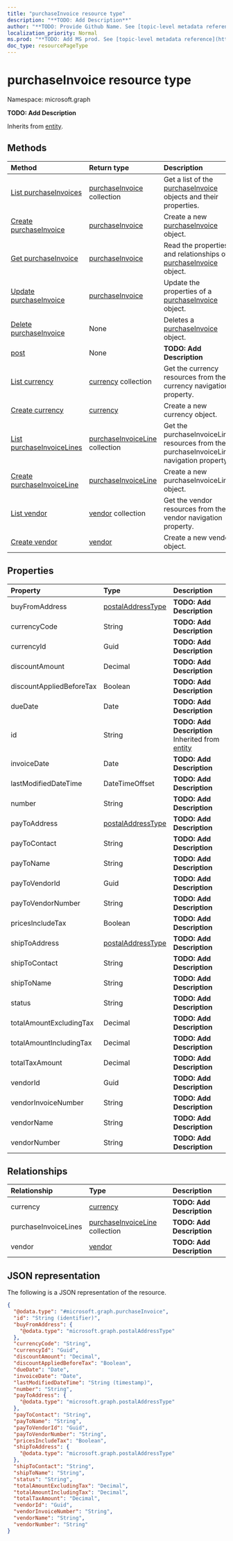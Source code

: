 ```yaml
---
title: "purchaseInvoice resource type"
description: "**TODO: Add Description**"
author: "**TODO: Provide Github Name. See [topic-level metadata reference](https://msgo.azurewebsites.net/add/document/guidelines/metadata.html#topic-level-metadata)**"
localization_priority: Normal
ms.prod: "**TODO: Add MS prod. See [topic-level metadata reference](https://msgo.azurewebsites.net/add/document/guidelines/metadata.html#topic-level-metadata)**"
doc_type: resourcePageType
---
```


# purchaseInvoice resource type

Namespace: microsoft.graph



**TODO: Add Description**


Inherits from [entity](../resources/entity.md).

## Methods
|Method|Return type|Description|
|:---|:---|:---|
|[List purchaseInvoices](../api/purchaseinvoice-list.md)|[purchaseInvoice](../resources/purchaseinvoice.md) collection|Get a list of the [purchaseInvoice](../resources/purchaseinvoice.md) objects and their properties.|
|[Create purchaseInvoice](../api/purchaseinvoice-create.md)|[purchaseInvoice](../resources/purchaseinvoice.md)|Create a new [purchaseInvoice](../resources/purchaseinvoice.md) object.|
|[Get purchaseInvoice](../api/purchaseinvoice-get.md)|[purchaseInvoice](../resources/purchaseinvoice.md)|Read the properties and relationships of a [purchaseInvoice](../resources/purchaseinvoice.md) object.|
|[Update purchaseInvoice](../api/purchaseinvoice-update.md)|[purchaseInvoice](../resources/purchaseinvoice.md)|Update the properties of a [purchaseInvoice](../resources/purchaseinvoice.md) object.|
|[Delete purchaseInvoice](../api/purchaseinvoice-delete.md)|None|Deletes a [purchaseInvoice](../resources/purchaseinvoice.md) object.|
|[post](../api/purchaseinvoice-post.md)|None|**TODO: Add Description**|
|[List currency](../api/purchaseinvoice-list-currency.md)|[currency](../resources/currency.md) collection|Get the currency resources from the currency navigation property.|
|[Create currency](../api/purchaseinvoice-post-currency.md)|[currency](../resources/currency.md)|Create a new currency object.|
|[List purchaseInvoiceLines](../api/purchaseinvoice-list-purchaseinvoicelines.md)|[purchaseInvoiceLine](../resources/purchaseinvoiceline.md) collection|Get the purchaseInvoiceLine resources from the purchaseInvoiceLines navigation property.|
|[Create purchaseInvoiceLine](../api/purchaseinvoice-post-purchaseinvoicelines.md)|[purchaseInvoiceLine](../resources/purchaseinvoiceline.md)|Create a new purchaseInvoiceLine object.|
|[List vendor](../api/purchaseinvoice-list-vendor.md)|[vendor](../resources/vendor.md) collection|Get the vendor resources from the vendor navigation property.|
|[Create vendor](../api/purchaseinvoice-post-vendor.md)|[vendor](../resources/vendor.md)|Create a new vendor object.|

## Properties
|Property|Type|Description|
|:---|:---|:---|
|buyFromAddress|[postalAddressType](../resources/postaladdresstype.md)|**TODO: Add Description**|
|currencyCode|String|**TODO: Add Description**|
|currencyId|Guid|**TODO: Add Description**|
|discountAmount|Decimal|**TODO: Add Description**|
|discountAppliedBeforeTax|Boolean|**TODO: Add Description**|
|dueDate|Date|**TODO: Add Description**|
|id|String|**TODO: Add Description** Inherited from [entity](../resources/entity.md)|
|invoiceDate|Date|**TODO: Add Description**|
|lastModifiedDateTime|DateTimeOffset|**TODO: Add Description**|
|number|String|**TODO: Add Description**|
|payToAddress|[postalAddressType](../resources/postaladdresstype.md)|**TODO: Add Description**|
|payToContact|String|**TODO: Add Description**|
|payToName|String|**TODO: Add Description**|
|payToVendorId|Guid|**TODO: Add Description**|
|payToVendorNumber|String|**TODO: Add Description**|
|pricesIncludeTax|Boolean|**TODO: Add Description**|
|shipToAddress|[postalAddressType](../resources/postaladdresstype.md)|**TODO: Add Description**|
|shipToContact|String|**TODO: Add Description**|
|shipToName|String|**TODO: Add Description**|
|status|String|**TODO: Add Description**|
|totalAmountExcludingTax|Decimal|**TODO: Add Description**|
|totalAmountIncludingTax|Decimal|**TODO: Add Description**|
|totalTaxAmount|Decimal|**TODO: Add Description**|
|vendorId|Guid|**TODO: Add Description**|
|vendorInvoiceNumber|String|**TODO: Add Description**|
|vendorName|String|**TODO: Add Description**|
|vendorNumber|String|**TODO: Add Description**|

## Relationships
|Relationship|Type|Description|
|:---|:---|:---|
|currency|[currency](../resources/currency.md)|**TODO: Add Description**|
|purchaseInvoiceLines|[purchaseInvoiceLine](../resources/purchaseinvoiceline.md) collection|**TODO: Add Description**|
|vendor|[vendor](../resources/vendor.md)|**TODO: Add Description**|

## JSON representation
The following is a JSON representation of the resource.
<!-- {
  "blockType": "resource",
  "keyProperty": "id",
  "@odata.type": "microsoft.graph.purchaseInvoice",
  "baseType": "microsoft.graph.entity",
  "openType": false
}
-->
``` json
{
  "@odata.type": "#microsoft.graph.purchaseInvoice",
  "id": "String (identifier)",
  "buyFromAddress": {
    "@odata.type": "microsoft.graph.postalAddressType"
  },
  "currencyCode": "String",
  "currencyId": "Guid",
  "discountAmount": "Decimal",
  "discountAppliedBeforeTax": "Boolean",
  "dueDate": "Date",
  "invoiceDate": "Date",
  "lastModifiedDateTime": "String (timestamp)",
  "number": "String",
  "payToAddress": {
    "@odata.type": "microsoft.graph.postalAddressType"
  },
  "payToContact": "String",
  "payToName": "String",
  "payToVendorId": "Guid",
  "payToVendorNumber": "String",
  "pricesIncludeTax": "Boolean",
  "shipToAddress": {
    "@odata.type": "microsoft.graph.postalAddressType"
  },
  "shipToContact": "String",
  "shipToName": "String",
  "status": "String",
  "totalAmountExcludingTax": "Decimal",
  "totalAmountIncludingTax": "Decimal",
  "totalTaxAmount": "Decimal",
  "vendorId": "Guid",
  "vendorInvoiceNumber": "String",
  "vendorName": "String",
  "vendorNumber": "String"
}
```

